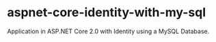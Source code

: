 # aspnet-core-identity-with-my-sql
Application in ASP.NET Core 2.0 with Identity using a MySQL Database.
